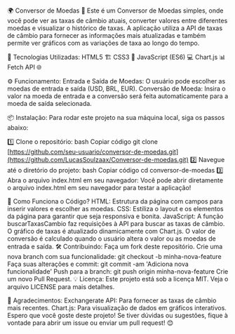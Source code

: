 🌍 Conversor de Moedas 💱
Este é um Conversor de Moedas simples, onde você pode ver as taxas de câmbio atuais, converter valores entre diferentes moedas e visualizar o histórico de taxas. A aplicação utiliza a API de taxas de câmbio para fornecer as informações mais atualizadas e também permite ver gráficos com as variações de taxa ao longo do tempo.

🚀 Tecnologias Utilizadas:
HTML5 🏗️
CSS3 🎨
JavaScript (ES6) 💻
Chart.js 📊
Fetch API 🌐

⚙️ Funcionamento:
Entrada e Saída de Moedas: O usuário pode escolher as moedas de entrada e saída (USD, BRL, EUR).
Conversão de Moeda: Insira o valor na moeda de entrada e a conversão será feita automaticamente para a moeda de saída selecionada.



📦 Instalação:
Para rodar este projeto na sua máquina local, siga os passos abaixo:

1️⃣ Clone o repositório:
bash
Copiar código
git clone [https://github.com/seu-usuario/conversor-de-moedas.git](https://github.com/LucasSoulzaax/Conversor-de-moedas.git)
2️⃣ Navegue até o diretório do projeto:
bash
Copiar código
cd conversor-de-moedas
3️⃣ Abra o arquivo index.html em seu navegador:
Você pode abrir diretamente o arquivo index.html em seu navegador para testar a aplicação!

🔧 Como Funciona o Código?
HTML: Estrutura da página com campos para inserir valores e escolher as moedas.
CSS: Estiliza o layout e os elementos da página para garantir que seja responsiva e bonita.
JavaScript:
A função buscarTaxasCambio faz requisições à API para buscar as taxas de câmbio.
O gráfico de taxas é atualizado dinamicamente com Chart.js.
O valor de conversão é calculado quando o usuário altera o valor ou as moedas de entrada e saída.
🛠️ Contribuindo:
Faça um fork deste repositório.
Crie uma nova branch com sua funcionalidade:
git checkout -b minha-nova-feature
Faça suas alterações e commit:
git commit -am 'Adiciona nova funcionalidade'
Push para a branch:
git push origin minha-nova-feature
Crie um novo Pull Request.
💡 Licença:
Este projeto está sob a licença MIT. Veja o arquivo LICENSE para mais detalhes.

🌟 Agradecimentos:
Exchangerate API: Para fornecer as taxas de câmbio mais recentes.
Chart.js: Para visualização de dados em gráficos interativos.
Espero que você goste deste projeto! Se tiver dúvidas ou sugestões, fique à vontade para abrir um issue ou enviar um pull request! 😊



